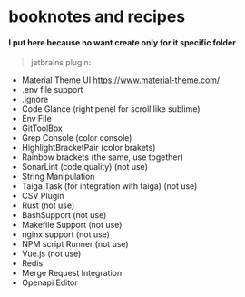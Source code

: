 # booknotes and recipes



#### I put here because no want create only for it specific folder
> jetbrains plugin:
- Material  Theme UI  https://www.material-theme.com/
- .env file support
- .ignore
- Code Glance  (right penel for scroll like sublime)
- Env File
- GitToolBox
- Grep Console (color console)
- HighlightBracketPair (color brakets)
- Rainbow brackets (the same, use together)
- SonarLint (code quality) (not use)
- String Manipulation
- Taiga Task (for integration with taiga) (not use)
- CSV Plugin
- Rust  (not use)
- BashSupport  (not use)
- Makefile Support  (not use)
- nginx support  (not use)
- NPM script Runner  (not use)
- Vue.js  (not use)
- Redis
- Merge Request Integration
- Openapi Editor
